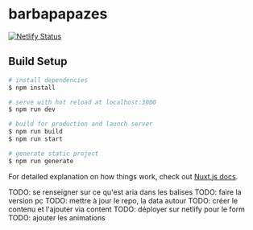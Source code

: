 # barbapapazes

[![Netlify Status](https://api.netlify.com/api/v1/badges/79df8485-fa4f-4d51-95c9-f025e2915577/deploy-status)](https://app.netlify.com/sites/esteban-soubiran/deploys)

## Build Setup

```bash
# install dependencies
$ npm install

# serve with hot reload at localhost:3000
$ npm run dev

# build for production and launch server
$ npm run build
$ npm run start

# generate static project
$ npm run generate
```

For detailed explanation on how things work, check out [Nuxt.js docs](https://nuxtjs.org).

TODO: se renseigner sur ce qu'est aria dans les balises
TODO: faire la version pc
TODO: mettre à jour le repo, la data autour
TODO: créer le contenu et l'ajouter via content
TODO: déployer sur netlify pour le form
TODO: ajouter les animations

